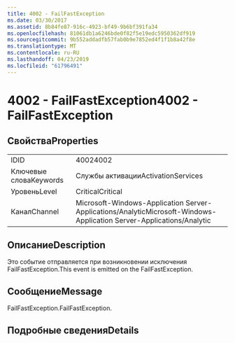 ```yaml
---
title: 4002 - FailFastException
ms.date: 03/30/2017
ms.assetid: 8b84fe87-916c-4923-bf49-9b6bf391fa34
ms.openlocfilehash: 81061db1a6246bde0f82f5e19edc5950362df919
ms.sourcegitcommit: 9b552addadfb57fab0b9e7852ed4f1f1b8a42f8e
ms.translationtype: MT
ms.contentlocale: ru-RU
ms.lasthandoff: 04/23/2019
ms.locfileid: "61796491"
---
```

# <a name="4002---failfastexception"></a><span data-ttu-id="eb37e-102">4002 - FailFastException</span><span class="sxs-lookup"><span data-stu-id="eb37e-102">4002 - FailFastException</span></span>
## <a name="properties"></a><span data-ttu-id="eb37e-103">Свойства</span><span class="sxs-lookup"><span data-stu-id="eb37e-103">Properties</span></span>  
  
|||  
|-|-|  
|<span data-ttu-id="eb37e-104">ID</span><span class="sxs-lookup"><span data-stu-id="eb37e-104">ID</span></span>|<span data-ttu-id="eb37e-105">4002</span><span class="sxs-lookup"><span data-stu-id="eb37e-105">4002</span></span>|  
|<span data-ttu-id="eb37e-106">Ключевые слова</span><span class="sxs-lookup"><span data-stu-id="eb37e-106">Keywords</span></span>|<span data-ttu-id="eb37e-107">Службы активации</span><span class="sxs-lookup"><span data-stu-id="eb37e-107">ActivationServices</span></span>|  
|<span data-ttu-id="eb37e-108">Уровень</span><span class="sxs-lookup"><span data-stu-id="eb37e-108">Level</span></span>|<span data-ttu-id="eb37e-109">Critical</span><span class="sxs-lookup"><span data-stu-id="eb37e-109">Critical</span></span>|  
|<span data-ttu-id="eb37e-110">Канал</span><span class="sxs-lookup"><span data-stu-id="eb37e-110">Channel</span></span>|<span data-ttu-id="eb37e-111">Microsoft-Windows-Application Server-Applications/Analytic</span><span class="sxs-lookup"><span data-stu-id="eb37e-111">Microsoft-Windows-Application Server-Applications/Analytic</span></span>|  
  
## <a name="description"></a><span data-ttu-id="eb37e-112">Описание</span><span class="sxs-lookup"><span data-stu-id="eb37e-112">Description</span></span>  
 <span data-ttu-id="eb37e-113">Это событие отправляется при возникновении исключения FailFastException.</span><span class="sxs-lookup"><span data-stu-id="eb37e-113">This event is emitted on the FailFastException.</span></span>  
  
## <a name="message"></a><span data-ttu-id="eb37e-114">Сообщение</span><span class="sxs-lookup"><span data-stu-id="eb37e-114">Message</span></span>  
 <span data-ttu-id="eb37e-115">FailFastException.</span><span class="sxs-lookup"><span data-stu-id="eb37e-115">FailFastException.</span></span>  
  
## <a name="details"></a><span data-ttu-id="eb37e-116">Подробные сведения</span><span class="sxs-lookup"><span data-stu-id="eb37e-116">Details</span></span>
